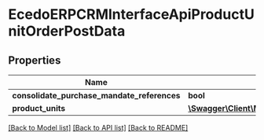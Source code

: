# EcedoERPCRMInterfaceApiProductUnitOrderPostData

## Properties
Name | Type | Description | Notes
------------ | ------------- | ------------- | -------------
**consolidate_purchase_mandate_references** | **bool** |  | [optional] 
**product_units** | [**\Swagger\Client\Model\EcedoERPCRMInterfaceApiProductUnitPostData[]**](EcedoERPCRMInterfaceApiProductUnitPostData.md) |  | [optional] 

[[Back to Model list]](../README.md#documentation-for-models) [[Back to API list]](../README.md#documentation-for-api-endpoints) [[Back to README]](../README.md)


